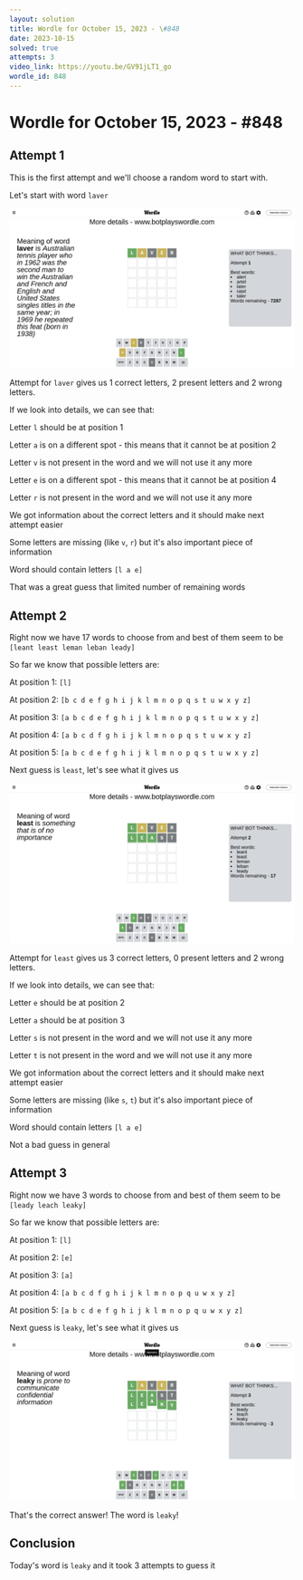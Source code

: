```yaml
---
layout: solution
title: Wordle for October 15, 2023 - \#848
date: 2023-10-15
solved: true
attempts: 3
video_link: https://youtu.be/GV91jLT1_go
wordle_id: 848
---
```


# Wordle for October 15, 2023 - \#848

## Attempt 1

This is the first attempt and we'll choose a random word to start with.

Let's start with word `laver`

![Attempt 1](2023-10-15/attempt-1.png)

Attempt for `laver` gives us 1 correct letters, 2 present letters and 2 wrong letters.

If we look into details, we can see that:

Letter `l` should be at position 1

Letter `a` is on a different spot - this means that it cannot be at position 2

Letter `v` is not present in the word and we will not use it any more

Letter `e` is on a different spot - this means that it cannot be at position 4

Letter `r` is not present in the word and we will not use it any more

We got information about the correct letters and it should make next attempt easier

Some letters are missing (like `v`, `r`) but it's also important piece of information

Word should contain letters `[l a e]`

That was a great guess that limited number of remaining words



## Attempt 2

Right now we have 17 words to choose from and best of them seem to be `[leant least leman leban leady]`

So far we know that possible letters are:

At position 1: `[l]`

At position 2: `[b c d e f g h i j k l m n o p q s t u w x y z]`

At position 3: `[a b c d e f g h i j k l m n o p q s t u w x y z]`

At position 4: `[a b c d f g h i j k l m n o p q s t u w x y z]`

At position 5: `[a b c d e f g h i j k l m n o p q s t u w x y z]`

Next guess is `least`, let's see what it gives us

![Attempt 2](2023-10-15/attempt-2.png)

Attempt for `least` gives us 3 correct letters, 0 present letters and 2 wrong letters.

If we look into details, we can see that:

Letter `e` should be at position 2

Letter `a` should be at position 3

Letter `s` is not present in the word and we will not use it any more

Letter `t` is not present in the word and we will not use it any more

We got information about the correct letters and it should make next attempt easier

Some letters are missing (like `s`, `t`) but it's also important piece of information

Word should contain letters `[l a e]`

Not a bad guess in general



## Attempt 3

Right now we have 3 words to choose from and best of them seem to be `[leady leach leaky]`

So far we know that possible letters are:

At position 1: `[l]`

At position 2: `[e]`

At position 3: `[a]`

At position 4: `[a b c d f g h i j k l m n o p q u w x y z]`

At position 5: `[a b c d e f g h i j k l m n o p q u w x y z]`

Next guess is `leaky`, let's see what it gives us

![Attempt 3](2023-10-15/attempt-3.png)

That's the correct answer! The word is `leaky`!

## Conclusion

Today's word is `leaky` and it took 3 attempts to guess it

